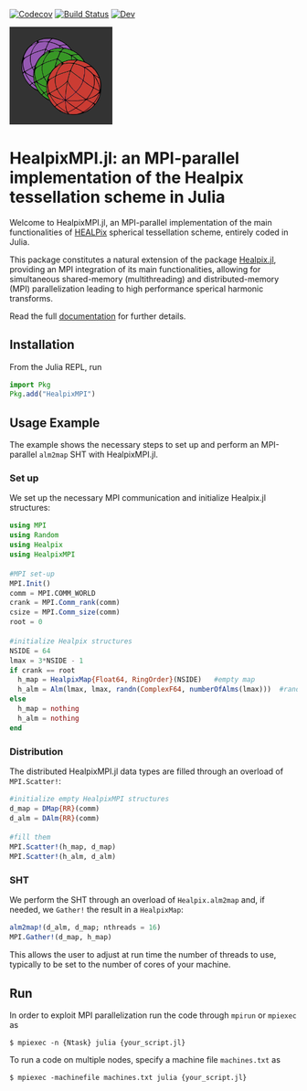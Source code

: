 [![Codecov](https://codecov.io/gh/LeeoBianchi/HealpixMPI.jl/branch/main/graph/badge.svg)](https://codecov.io/gh/LeeoBianchi/HealpixMPI.jl)
[![Build Status](https://github.com/LeeoBianchi/HealpixMPI.jl/workflows/Unit%20tests/badge.svg)](https://github.com/LeeoBianchi/HealpixMPI.jl/actions/workflows/UnitTest.yml)
[![Dev](https://img.shields.io/badge/docs-dev-blue.svg)](https://leeobianchi.github.io/HealpixMPI.jl/dev/)

<img src="docs/src/assets/logo.png" width="180">

# HealpixMPI.jl: an MPI-parallel implementation of the Healpix tessellation scheme in Julia

Welcome to HealpixMPI.jl, an MPI-parallel implementation of the main functionalities of [HEALPix](https://healpix.sourceforge.io/) spherical tessellation scheme, entirely coded in Julia.

This package constitutes a natural extension of the package [Healpix.jl](https://github.com/ziotom78/Healpix.jl), providing an MPI integration of its main functionalities, allowing for simultaneous shared-memory (multithreading) and distributed-memory (MPI) parallelization leading to high performance sperical harmonic transforms.

Read the full [documentation](https://leeobianchi.github.io/HealpixMPI.jl/dev) for further details.

## Installation

From the Julia REPL, run

````julia
import Pkg
Pkg.add("HealpixMPI")
````

## Usage Example

The example shows the necessary steps to set up and perform an MPI-parallel `alm2map` SHT with HealpixMPI.jl.

### Set up

We set up the necessary MPI communication and initialize Healpix.jl structures:
````julia
using MPI
using Random
using Healpix
using HealpixMPI

#MPI set-up
MPI.Init()
comm = MPI.COMM_WORLD
crank = MPI.Comm_rank(comm)
csize = MPI.Comm_size(comm)
root = 0

#initialize Healpix structures
NSIDE = 64
lmax = 3*NSIDE - 1
if crank == root
  h_map = HealpixMap{Float64, RingOrder}(NSIDE)   #empty map
  h_alm = Alm(lmax, lmax, randn(ComplexF64, numberOfAlms(lmax)))  #random alm
else
  h_map = nothing
  h_alm = nothing
end
````

### Distribution

The distributed HealpixMPI.jl data types are filled through an overload of `MPI.Scatter!`:
````julia
#initialize empty HealpixMPI structures 
d_map = DMap{RR}(comm)
d_alm = DAlm{RR}(comm)

#fill them
MPI.Scatter!(h_map, d_map)
MPI.Scatter!(h_alm, d_alm)
````

### SHT

We perform the SHT through an overload of `Healpix.alm2map` and, if needed, we `Gather!` the result in a `HealpixMap`:

````julia
alm2map!(d_alm, d_map; nthreads = 16)
MPI.Gather!(d_map, h_map)
````

This allows the user to adjust at run time the number of threads to use, typically to be set to the number of cores of your machine.

## Run

In order to exploit MPI parallelization run the code through `mpirun` or `mpiexec` as
````shell
$ mpiexec -n {Ntask} julia {your_script.jl}
````

To run a code on multiple nodes, specify a machine file `machines.txt` as
````shell
$ mpiexec -machinefile machines.txt julia {your_script.jl}
````
